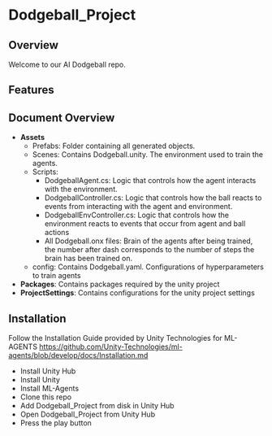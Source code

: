 # Dodgeball_Project

## Overview
Welcome to our AI Dodgeball repo.
## Features

## Document Overview
- **Assets**
  - Prefabs: Folder containing all generated objects.
  - Scenes: Contains Dodgeball.unity. The environment used to train the agents.
  - Scripts:
    - DodgeballAgent.cs: Logic that controls how the agent interacts with the environment.
    - DodgeballController.cs: Logic that controls how the ball reacts to events from interacting with the agent and environment.
    - DodgeballEnvController.cs: Logic that controls how the environment reacts to events that occur from agent and ball actions
    - All Dodgeball.onx files: Brain of the agents after being trained, the number after dash corresponds to the number of steps the brain has been trained on.
  - config: Contains Dodgeball.yaml. Configurations of hyperparameters to train agents
- **Packages**: Contains packages required by the unity project
- **ProjectSettings**: Contains configurations for the unity project settings
## Installation
Follow the Installation Guide provided by Unity Technologies for ML-AGENTS https://github.com/Unity-Technologies/ml-agents/blob/develop/docs/Installation.md
- Install Unity Hub
- Install Unity
- Install ML-Agents
- Clone this repo
- Add Dodgeball_Project from disk in Unity Hub
- Open Dodgeball_Project from Unity Hub
- Press the play button
